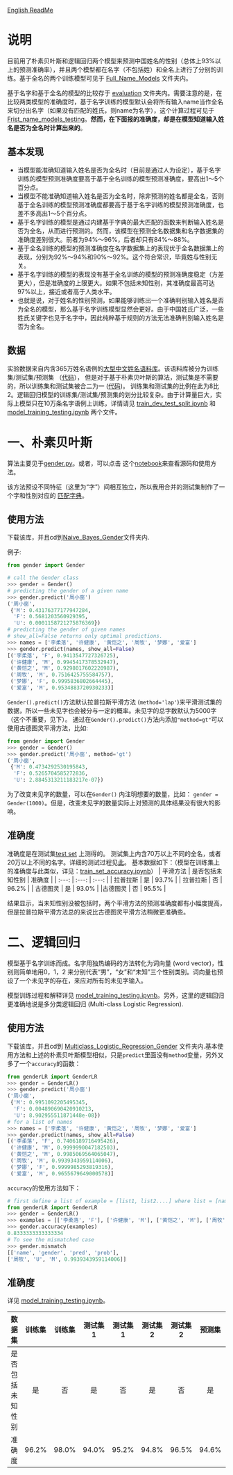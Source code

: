 [English ReadMe](https://github.com/jaaack-wang/gender-predicator/blob/main/README_en.md)
# 说明
目前用了朴素贝叶斯和逻辑回归两个模型来预测中国姓名的性别（总体上93%以上的预测准确率），并且两个模型都在名字（不包括姓）和全名上进行了分别的训练。基于全名的两个训练模型可见于 [Full_Name_Models](https://github.com/jaaack-wang/gender-predicator/tree/main/Full_Name_Models) 文件夹内。

基于名字和基于全名的模型的比较存于 [evaluation](https://github.com/jaaack-wang/gender-predicator/tree/main/evaluation) 文件夹内。需要注意的是，在比较两类模型的准确度时，基于名字训练的模型默认会将所有输入name当作全名来切分出名字（如果没有匹配的姓氏，则name为名字），这个计算过程可见于[Frist_name_models_testing](https://github.com/jaaack-wang/gender-predicator/tree/main/Full_Name_Models/Frist_name_models_testing)。**然而，在下面报的准确度，却是在模型知道输入姓名是否为全名时计算出来的**。

## 基本发现

- 当模型能准确知道输入姓名是否为全名时（目前是通过人为设定），基于名字训练的模型预测准确度要高于基于全名训练的模型预测准确度，要高出1～5个百分点。
- 当模型不能准确知道输入姓名是否为全名时，除非预测的姓名都是全名，否则基于全名训练的模型预测准确度都要高于基于名字训练的模型预测准确度，也差不多高出1～5个百分点。
- 基于名字训练的模型是通过内建基于字典的最大匹配的函数来判断输入姓名是否为全名，从而进行预测的。然而，该模型在预测全名数据集和名字数据集的准确度差别很大。前者为94%～96%，后者却只有84%～88%。
- 基于全名训练的模型的预测准确度在名字数据集上的表现优于全名数据集上的表现，分别为92%～94%和90%～92%。这个符合常识，毕竟姓与性别无关。
- 基于名字训练的模型的表现没有基于全名训练的模型的预测准确度稳定（方差更大），但是准确度的上限更大。如果不包括未知性别，其准确度最高可达97%以上，接近或者高于人类水平。
- 也就是说，对于姓名的性别预测，如果能够训练出一个准确判别输入姓名是否为全名的模型，那么基于名字训练模型显然会更好。由于中国姓氏广泛，一些姓氏关键字也见于名字中，因此纯粹基于规则的方法无法准确判别输入姓名是否为全名。


## 数据
实验数据来自内含365万姓名语例的[大型中文姓名语料库](https://github.com/jaaack-wang/ccnc)。该语料库被分为训练集/测试集/预测集
（[代码](https://github.com/jaaack-wang/gender-predicator/blob/main/Naive_Bayes_Gender/train_dev_test_split.ipynb)），
但是对于基于朴素贝叶斯的算法，测试集是不需要的，所以训练集和测试集被合二为一
([代码](https://github.com/jaaack-wang/gender-predicator/blob/main/Naive_Bayes_Gender/char_gender_pair_converter.ipynb))。
训练集和测试集的比例在此为8比2。逻辑回归模型的训练集/测试集/预测集的划分比较复杂。由于计算量巨大，实际上模型只在10万条名字语例上训练，详情请见 [train_dev_test_split.ipynb](https://github.com/jaaack-wang/gender-predicator/blob/main/Multiclass_Logistic_Regression_Gender/train_dev_test_split.ipynb) 和 [model_training_testing.ipynb](https://github.com/jaaack-wang/gender-predicator/blob/main/Multiclass_Logistic_Regression_Gender/model_training_testing.ipynb) 两个文件。


# 一、朴素贝叶斯
算法主要见于[gender.py](https://github.com/jaaack-wang/gender-predicator/blob/main/Naive_Bayes_Gender/gender.py)。或者，可以点击
这个[notebook](https://github.com/jaaack-wang/gender-predicator/blob/main/Naive_Bayes_Gender/gender.ipynb)来查看源码和使用方法。

该方法预设不同特征（这里为“字”）间相互独立，所以我用合并的测试集制作了一个字和性别对应的
[匹配字典](https://github.com/jaaack-wang/gender-predicator/blob/main/Naive_Bayes_Gender/data/dict4Gender.json)。

## 使用方法
下载该库，并且cd到[Naive_Bayes_Gender](https://github.com/jaaack-wang/gender-predicator/tree/main/Naive_Bayes_Gender)文件夹内.

例子:
```python
from gender import Gender

# call the Gender class
>>> gender = Gender()
# predicting the gender of a given name
>>> gender.predict('周小窗')
('周小窗',
 {'M': 0.43176377177947284,
  'F': 0.5681203560929395,
  'U': 0.0001158721275876369})
# predicting the gender of given names
# show_all=False returns only optimal predictions. 
>>> names = ['李柔落', '许健康', '黄恺之', '周牧', '梦娜', '爱富']
>>> gender.predict(names, show_all=False)
[('李柔落', 'F', 0.9413547727326725),
 ('许健康', 'M', 0.9945417378532947),
 ('黄恺之', 'M', 0.9298017602220987),
 ('周牧', 'M', 0.7516425755584757),
 ('梦娜', 'F', 0.9995836802664445),
 ('爱富', 'M', 0.9534883720930233)]
```
`Gender().predict()`方法默认拉普拉斯平滑方法 (`method='lap'`)来平滑测试集的数据，所以一些未见字也会被分与一定的概率。未见字的总字数默认为5000字（这个不重要，见下）。
通过在`Gender().predict()`方法内添加`"method=gt"`可以使用古德图灵平滑方法，比如:
```python
from gender import Gender
>>> gender = Gender()
>>> gender.predict('周小窗', method='gt')
('周小窗',
 {'M': 0.4734292530195843,
  'F': 0.5265704585272836,
  'U': 2.8845313211183217e-07})
```
为了改变未见字的数量，可以在`Gender()` 内注明想要的数量，比如： `gender = Gender(1000)`。但是，改变未见字的数量实际上对预测的具体结果没有很大的影响。

## 准确度
准确度是在测试集[test set](https://github.com/jaaack-wang/gender-predicator/blob/main/Naive_Bayes_Gender/data/test_ds.txt) 上测得的。
测试集上内含70万以上不同的全名，或者20万以上不同的名字。详细的测试过程见[此](https://github.com/jaaack-wang/gender-predicator/blob/main/Naive_Bayes_Gender/test.ipynb)。
基本数据如下：（模型在训练集上的准确度与此类似，详见：[train_set_accuracy.ipynb](https://github.com/jaaack-wang/gender-predicator/blob/main/Naive_Bayes_Gender/train_set_accuracy.ipynb)）
| 平滑方法 | 是否包括未知性别 | 准确度 |
| :---: | :---: | :---: |
| 拉普拉斯 | 是 | 93.7% |
| 拉普拉斯 | 否 | 96.2% |
| 古德图灵 | 是 | 93.0% |
|古德图灵 | 否 | 95.5% |

结果显示，当未知性别没被包括时，两个平滑方法的预测准确度都有小幅度提高，但是拉普拉斯平滑方法总的来说比古德图灵平滑方法稍微更准确些。

# 二、逻辑回归
模型基于名字训练而成。名字用独热编码的方法转化为词向量 (word vector)，性别则简单地用0，1，2 来分别代表“男”，“女”和“未知”三个性别类别。词向量也预设了一个未见字的存在，来应对所有的未见字输入。

模型训练过程和解释详见 [model_training_testing.ipynb](https://github.com/jaaack-wang/gender-predicator/blob/main/Multiclass_Logistic_Regression_Gender/model_training_testing.ipynb)。另外，这里的逻辑回归更准确地说是多分类逻辑回归 (Multi-class Logistic Regression).

## 使用方法
下载该库，并且cd到 [Multiclass_Logistic_Regression_Gender](https://github.com/jaaack-wang/gender-predicator/tree/main/Multiclass_Logistic_Regression_Gender) 文件夹内.基本使用方法和上述的朴素贝叶斯模型相似，只是`predict`里面没有`method`变量，另外又多了一个`accuracy`的函数：

```python
from genderLR import GenderLR
>>> gender = GenderLR()
>>> gender.predict('周小窗')
('周小窗',
 {'M': 0.9951092205495345,
  'F': 0.004890690420910213,
  'U': 8.902955511871448e-08})
# for a list of names
>>> names = ['李柔落', '许健康', '黄恺之', '周牧', '梦娜', '爱富']
>>> gender.predict(names, show_all=False)
[('李柔落', 'F', 0.7406189716495426),
 ('许健康', 'M', 0.9999990047182503),
 ('黄恺之', 'M', 0.9985069564065047),
 ('周牧', 'M', 0.9939343959114006),
 ('梦娜', 'F', 0.9999985293819316),
 ('爱富', 'M', 0.9655679649000578)]
```
`accuracy`的使用方法如下：
```python
# first define a list of example = [list1, list2....] where list = [name, gender]
from genderLR import GenderLR
>>> gender = GenderLR()
>>> examples = [['李柔落', 'F'], ['许健康', 'M'], ['黄恺之', 'M'], ['周牧', 'U'], ['梦娜', 'F'], ['爱富', 'M']]
>>> gender.accuracy(examples)
0.8333333333333334
# To see the mismatched case
>>> gender.mismatch
[['name', 'gender', 'pred', 'prob'], 
['周牧', 'U', 'M', 0.9939343959114006]]
```

## 准确度

详见 [model_training_testing.ipynb](https://github.com/jaaack-wang/gender-predicator/blob/main/Multiclass_Logistic_Regression_Gender/model_training_testing.ipynb)。

| 数据集 | 训练集 | 训练集 | 测试集1 | 测试集1 | 测试集2 | 测试集2 | 预测集 | 预测集 |
| :---: | :---: | :---: |:---: | :---: | :---: |:---: | :---: | :---: |
| 是否包括未知性别 | 是 | 否 | 是 | 否 | 是 | 否 | 是 | 否 |
| 准确度 | 96.2% | 98.0%  | 94.0% | 95.2% | 94.8%  | 96.5% | 94.6% | 97.0% |
